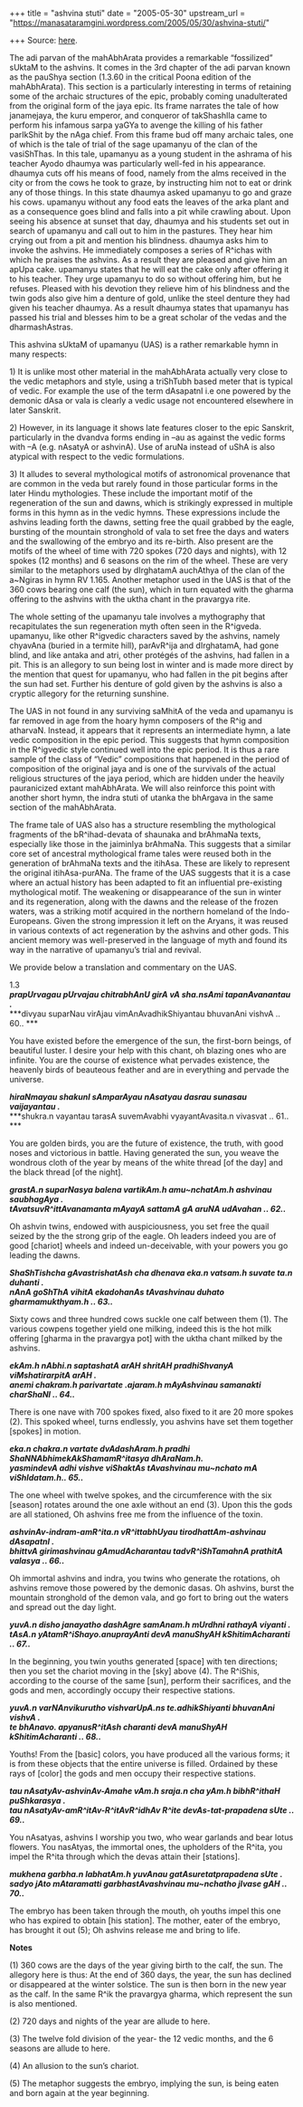 +++
title = "ashvina stuti"
date = "2005-05-30"
upstream_url = "https://manasataramgini.wordpress.com/2005/05/30/ashvina-stuti/"

+++
Source: [here](https://manasataramgini.wordpress.com/2005/05/30/ashvina-stuti/).

The adi parvan of the mahAbhArata provides a remarkable “fossilized” sUktaM to the ashvins. It comes in the 3rd chapter of the adi parvan known as the pauShya section (1.3.60 in the critical Poona edition of the mahAbhArata). This section is a particularly interesting in terms of retaining some of the archaic structures of the epic, probably coming unadulterated from the original form of the jaya epic. Its frame narrates the tale of how janamejaya, the kuru emperor, and conqueror of takShashIla came to perform his infamous sarpa yaGYa to avenge the killing of his father parIkShit by the nAga chief. From this frame bud off many archaic tales, one of which is the tale of trial of the sage upamanyu of the clan of the vasiShThas. In this tale, upamanyu as a young student in the ashrama of his teacher Ayodo dhaumya was particularly well-fed in his appearance. dhaumya cuts off his means of food, namely from the alms received in the city or from the cows he took to graze, by instructing him not to eat or drink any of those things. In this state dhaumya asked upamanyu to go and graze his cows. upamanyu without any food eats the leaves of the arka plant and as a consequence goes blind and falls into a pit while crawling about. Upon seeing his absence at sunset that day, dhaumya and his students set out in search of upamanyu and call out to him in the pastures. They hear him crying out from a pit and mention his blindness. dhaumya asks him to invoke the ashvins. He immediately composes a series of R^ichas with which he praises the ashvins. As a result they are pleased and give him an apUpa cake. upamanyu states that he will eat the cake only after offering it to his teacher. They urge upamanyu to do so without offering him, but he refuses. Pleased with his devotion they relieve him of his blindness and the twin gods also give him a denture of gold, unlike the steel denture they had given his teacher dhaumya. As a result dhaumya states that upamanyu has passed his trial and blesses him to be a great scholar of the vedas and the dharmashAstras.

This ashvina sUktaM of upamanyu (UAS) is a rather remarkable hymn in many respects:

1\) It is unlike most other material in the mahAbhArata actually very close to the vedic metaphors and style, using a triShTubh based meter that is typical of vedic. For example the use of the term dAsapatnI i.e one powered by the demonic dAsa or vala is clearly a vedic usage not encountered elsewhere in later Sanskrit.

2\) However, in its language it shows late features closer to the epic Sanskrit, particularly in the dvandva forms ending in –au as against the vedic forms with –A (e.g. nAsatyA or ashvinA). Use of aruNa instead of uShA is also atypical with respect to the vedic formulations.

3\) It alludes to several mythological motifs of astronomical provenance that are common in the veda but rarely found in those particular forms in the later Hindu mythologies. These include the important motif of the regeneration of the sun and dawns, which is strikingly expressed in multiple forms in this hymn as in the vedic hymns. These expressions include the ashvins leading forth the dawns, setting free the quail grabbed by the eagle, bursting of the mountain stronghold of vala to set free the days and waters and the swallowing of the embryo and its re-birth. Also present are the motifs of the wheel of time with 720 spokes (720 days and nights), with 12 spokes (12 months) and 6 seasons on the rim of the wheel. These are very similar to the metaphors used by dIrghatamA auchAthya of the clan of the a\~Ngiras in hymn RV 1.165. Another metaphor used in the UAS is that of the 360 cows bearing one calf (the sun), which in turn equated with the gharma offering to the ashvins with the uktha chant in the pravargya rite.

The whole setting of the upamanyu tale involves a mythography that recapitulates the sun regeneration myth often seen in the R^igveda. upamanyu, like other R^igvedic characters saved by the ashvins, namely chyavAna (buried in a termite hill), parAvR^ija and dIrghatamA, had gone blind, and like antaka and atri, other protégés of the ashvins, had fallen in a pit. This is an allegory to sun being lost in winter and is made more direct by the mention that quest for upamanyu, who had fallen in the pit begins after the sun had set. Further his denture of gold given by the ashvins is also a cryptic allegory for the returning sunshine.

The UAS in not found in any surviving saMhitA of the veda and upamanyu is far removed in age from the hoary hymn composers of the R^ig and atharvaN. Instead, it appears that it represents an intermediate hymn, a late vedic composition in the epic period. This suggests that hymn composition in the R^igvedic style continued well into the epic period. It is thus a rare sample of the class of “Vedic” compositions that happened in the period of composition of the original jaya and is one of the survivals of the actual religious structures of the jaya period, which are hidden under the heavily pauranicized extant mahAbhArata. We will also reinforce this point with another short hymn, the indra stuti of utanka the bhArgava in the same section of the mahAbhArata.

The frame tale of UAS also has a structure resembling the mythological fragments of the bR^ihad-devata of shaunaka and brAhmaNa texts, especially like those in the jaiminIya brAhmaNa. This suggests that a similar core set of ancestral mythological frame tales were reused both in the generation of brAhmaNa texts and the itihAsa. These are likely to represent the original itihAsa-purANa. The frame of the UAS suggests that it is a case where an actual history has been adapted to fit an influential pre-existing mythological motif. The weakening or disappearance of the sun in winter and its regeneration, along with the dawns and the release of the frozen waters, was a striking motif acquired in the northern homeland of the Indo-Europeans. Given the strong impression it left on the Aryans, it was reused in various contexts of act regeneration by the ashvins and other gods. This ancient memory was well-preserved in the language of myth and found its way in the narrative of upamanyu’s trial and revival.

We provide below a translation and commentary on the UAS.

1.3  
***prapUrvagau pUrvajau chitrabhAnU girA vA sha.nsAmi tapanAvanantau
.***  
***divyau suparNau virAjau vimAnAvadhikShiyantau bhuvanAni vishvA ..
60.. ***

You have existed before the emergence of the sun, the first-born beings, of beautiful luster. I desire your help with this chant, oh blazing ones who are infinite. You are the course of existence what pervades existence, the heavenly birds of beauteous feather and are in everything and pervade the universe.

***hiraNmayau shakunI sAmparAyau nAsatyau dasrau sunasau vaijayantau .***  
***shukra.n vayantau tarasA suvemAvabhi vyayantAvasita.n vivasvat ..
61.. ***

You are golden birds, you are the future of existence, the truth, with good noses and victorious in battle. Having generated the sun, you weave the wondrous cloth of the year by means of the white thread \[of the day\] and the black thread \[of the night\].

***grastA.n suparNasya balena vartikAm.h amu\~nchatAm.h ashvinau saubhagAya .***  
***tAvatsuvR^ittAvanamanta mAyayA sattamA gA aruNA udAvahan .. 62..***

Oh ashvin twins, endowed with auspiciousness, you set free the quail seized by the the strong grip of the eagle. Oh leaders indeed you are of good \[chariot\] wheels and indeed un-deceivable, with your powers you go leading the dawns.

***ShaShTishcha gAvastrishatAsh cha dhenava eka.n vatsam.h suvate ta.n duhanti .***  
***nAnA goShThA vihitA ekadohanAs tAvashvinau duhato gharmamukthyam.h ..
63..***

Sixty cows and three hundred cows suckle one calf between them (1). The various cowpens together yield one milking, indeed this is the hot milk offering \[gharma in the pravargya pot\] with the uktha chant milked by the ashvins.

***ekAm.h nAbhi.n saptashatA arAH shritAH pradhiShvanyA viMshatirarpitA arAH .***  
***anemi chakram.h parivartate .ajaram.h mAyAshvinau samanakti charShaNI
.. 64..***

There is one nave with 700 spokes fixed, also fixed to it are 20 more spokes (2). This spoked wheel, turns endlessly, you ashvins have set them together \[spokes\] in motion.

***eka.n chakra.n vartate dvAdashAram.h pradhi ShaNNAbhimekAkShamamR^itasya dhAraNam.h.***  
***yasmindevA adhi vishve viShaktAs tAvashvinau mu\~nchato mA
viShIdatam.h.. 65..***

The one wheel with twelve spokes, and the circumference with the six \[season\] rotates around the one axle without an end (3). Upon this the gods are all stationed, Oh ashvins free me from the influence of the toxin.

***ashvinAv-indram-amR^ita.n vR^ittabhUyau tirodhattAm-ashvinau dAsapatnI .***  
***bhittvA girimashvinau gAmudAcharantau tadvR^iShTamahnA prathitA
valasya .. 66..***

Oh immortal ashvins and indra, you twins who generate the rotations, oh ashvins remove those powered by the demonic dasas. Oh ashvins, burst the mountain stronghold of the demon vala, and go fort to bring out the waters and spread out the day light.

***yuvA.n disho janayatho dashAgre samAnam.h mUrdhni rathayA viyanti .***  
***tAsA.n yAtamR^iShayo.anuprayAnti devA manuShyAH kShitimAcharanti ..
67..***

In the beginning, you twin youths generated \[space\] with ten directions; then you set the chariot moving in the \[sky\] above (4). The R^iShis, according to the course of the same \[sun\], perform their sacrifices, and the gods and men, accordingly occupy their respective stations.

***yuvA.n varNAnvikurutho vishvarUpA.ns te.adhikShiyanti bhuvanAni vishvA .***  
***te bhAnavo. apyanusR^itAsh charanti devA manuShyAH kShitimAcharanti
.. 68..***

Youths! From the \[basic\] colors, you have produced all the various forms; it is from these objects that the entire universe is filled. Ordained by these rays of \[color\] the gods and men occupy their respective stations.

***tau nAsatyAv-ashvinAv-Amahe vAm.h sraja.n cha yAm.h bibhR^ithaH puShkarasya .***  
***tau nAsatyAv-amR^itAv-R^itAvR^idhAv R^ite devAs-tat-prapadena sUte ..
69..***

You nAsatyas, ashvins I worship you two, who wear garlands and bear lotus flowers. You nasAtyas, the immortal ones, the upholders of the R^ita, you impel the R^ita through which the devas attain their \[stations\].

***mukhena garbha.n labhatAm.h yuvAnau gatAsuretatprapadena sUte .***  
***sadyo jAto mAtaramatti garbhastAvashvinau mu\~nchatho jIvase gAH ..
70..***

The embryo has been taken through the mouth, oh youths impel this one who has expired to obtain \[his station\]. The mother, eater of the embryo, has brought it out (5); Oh ashvins release me and bring to life.

**Notes**

\(1\) 360 cows are the days of the year giving birth to the calf, the sun. The allegory here is thus: At the end of 360 days, the year, the sun has declined or disappeared at the winter solstice. The sun is then born in the new year as the calf. In the same R^ik the pravargya gharma, which represent the sun is also mentioned.

\(2\) 720 days and nights of the year are allude to here.

\(3\) The twelve fold division of the year- the 12 vedic months, and the 6 seasons are allude to here.

\(4\) An allusion to the sun’s chariot.

\(5\) The metaphor suggests the embryo, implying the sun, is being eaten and born again at the year beginning.

